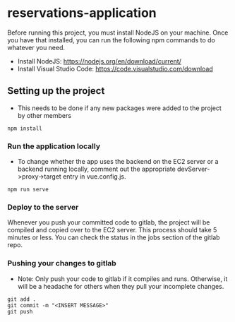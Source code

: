 # reservations-application

Before running this project, you must install NodeJS on your machine. Once you have that installed, you can run the following npm commands to do whatever you need.

- Install NodeJS: https://nodejs.org/en/download/current/
- Install Visual Studio Code: https://code.visualstudio.com/download

## Setting up the project
- This needs to be done if any new packages were added to the project by other members
```
npm install
```

### Run the application locally
- To change whether the app uses the backend on the EC2 server or a backend running locally, comment out the appropriate devServer->proxy->target entry in vue.config.js.
```
npm run serve
```

### Deploy to the server
Whenever you push your committed code to gitlab, the project will be compiled and copied over to the EC2 server. This process should take 5 minutes or less. You can check the status in the jobs section of the gitlab repo.

### Pushing your changes to gitlab
- Note: Only push your code to gitlab if it compiles and runs. Otherwise, it will be a headache for others when they pull your incomplete changes.
```
git add .
git commit -m "<INSERT MESSAGE>"
git push
```